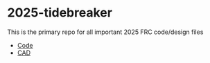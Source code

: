 # 2025-tidebreaker
This is the primary repo for all important 2025 FRC code/design files

 - [Code](./code/)
 - [CAD](./cad/)
